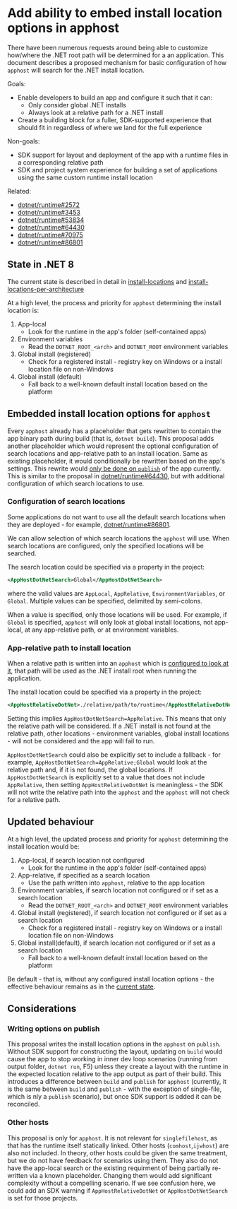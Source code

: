 # Add ability to embed install location options in apphost

There have been numerous requests around being able to customize how/where the
.NET root path will be determined for a an application. This document describes
a proposed mechanism for basic configuration of how `apphost` will search for
the .NET install location.

Goals:

- Enable developers to build an app and configure it such that it can:
    - Only consider global .NET installs
    - Always look at a relative path for a .NET install
- Create a building block for a fuller, SDK-supported experience that should fit
in regardless of where we land for the full experience

Non-goals:

- SDK support for layout and deployment of the app with a runtime files in a
corresponding relative path
- SDK and project system experience for building a set of applications using the
same custom runtime install location

Related:

- [dotnet/runtime#2572](https://github.com/dotnet/runtime/issues/2572)
- [dotnet/runtime#3453](https://github.com/dotnet/runtime/issues/3453)
- [dotnet/runtime#53834](https://github.com/dotnet/runtime/issues/53834)
- [dotnet/runtime#64430](https://github.com/dotnet/runtime/issues/64430)
- [dotnet/runtime#70975](https://github.com/dotnet/runtime/issues/70975)
- [dotnet/runtime#86801](https://github.com/dotnet/runtime/issues/86801)

## State in .NET 8

The current state is described in detail in
[install-locations](https://github.com/dotnet/designs/blob/main/accepted/2020/install-locations.md)
and [install-locations-per-architecture](https://github.com/dotnet/designs/blob/main/accepted/2021/install-locations-per-architecture.md)

At a high level, the process and priority for `apphost` determining the install
location is:

  1. App-local
      - Look for the runtime in the app's folder (self-contained apps)
  2. Environment variables
      - Read the `DOTNET_ROOT_<arch>` and `DOTNET_ROOT` environment variables
  3. Global install (registered)
      - Check for a registered install - registry key on Windows or a install
      location file on non-Windows
  4. Global install (default)
      - Fall back to a well-known default install location based on the platform

## Embedded install location options for `apphost`

Every `apphost` already has a placeholder that gets rewritten to contain the app
binary path during build (that is, `dotnet build`). This proposal adds another
placeholder which would represent the optional configuration of search locations
and app-relative path to an install location. Same as existing placeholder, it
would conditionally be rewritten based on the app's settings. This rewrite would
[only be done on `publish`](#writing-options-on-publish) of the app currently.
This is similar to the proposal in [dotnet/runtime#64430](https://github.com/dotnet/runtime/issues/64430),
but with additional configuration of which search locations to use.

### Configuration of search locations

Some applications do not want to use all the default search locations when they
are deployed - for example, [dotnet/runtime#86801](https://github.com/dotnet/runtime/issues/86801).

We can allow selection of which search locations the `apphost` will use. When
search locations are configured, only the specified locations will be searched.

The search location could be specified via a property in the project:

```xml
<AppHostDotNetSearch>Global</AppHostDotNetSearch>
```

where the valid values are `AppLocal`, `AppRelative`, `EnvironmentVariables`, or
`Global`. Multiple values can be specified, delimited by semi-colons.

When a value is specified, only those locations will be used. For example, if
`Global` is specified, `apphost` will only look at global install locations, not
app-local, at any app-relative path, or at environment variables.

### App-relative path to install location

When a relative path is written into an `apphost` which is [configured to look
at it](#configuration-of-search-locations), that path will be used as the .NET
install root when running the application.

The install location could be specified via a property in the project:

```xml
<AppHostRelativeDotNet>./relative/path/to/runtime</AppHostRelativeDotNet>,
```

Setting this implies `AppHostDotNetSearch=AppRelative`. This means that only the
relative path will be considered. If a .NET install is not found at the relative
path, other locations - environment variables, global install locations - will
not be considered and the app will fail to run.

`AppHostDotNetSearch` could also be explicitly set to include a fallback - for
example, `AppHostDotNetSearch=AppRelative;Global` would look at the relative
path and, if it is not found, the global locations. If `AppHostDotNetSearch` is
explicitly set to a value that does not include `AppRelative`, then setting
`AppHostRelativeDotNet` is meaningless - the SDK will not write the relative
path into the `apphost` and the `apphost` will not check for a relative path.

## Updated behaviour

At a high level, the updated process and priority for `apphost` determining the
install location would be:

  1. App-local, if search location not configured
      - Look for the runtime in the app's folder (self-contained apps)
  2. App-relative, if specified as a search location
      - Use the path written into `apphost`, relative to the app location
  3. Environment variables, if search location not configured or if set as a
  search location
      - Read the `DOTNET_ROOT_<arch>` and `DOTNET_ROOT` environment variables
  4. Global install (registered), if search location not configured or if set as
  a search location
      - Check for a registered install - registry key on Windows or a install
      location file on non-Windows
  5. Global install(default), if search location not configured or if set as a
  search location
      - Fall back to a well-known default install location based on the platform

Be default - that is, without any configured install location options - the
effective behaviour remains as in the [current state](#state-in-net-8).

## Considerations

### Writing options on publish

This proposal writes the install location options in the `apphost` on `publish`.
Without SDK support for constructing the layout, updating on `build` would cause
the app to stop working in inner dev loop scenarios (running from output folder,
`dotnet run`, F5) unless they create a layout with the runtime in the expected
location relative to the app output as part of their build. This introduces a
difference  between `build` and `publish` for `apphost` (currently, it is the
same between `build` and `publish` - with the exception of single-file, which is
nly a `publish` scenario), but once SDK support is added it can be reconciled.

### Other hosts

This proposal is only for `apphost`. It is not relevant for `singlefilehost`, as
that has the runtime itself statically linked. Other hosts (`comhost`,`ijwhost`)
are also not included. In theory, other hosts could be given the same treatment,
but we do not have feedback for scenarios using them. They also do not have the
app-local search or the existing requirment of being partially re-written via a
known placeholder. Changing them would add significant complexity without a
compelling scenario. If we see confusion here, we could add an SDK warning if
`AppHostRelativeDotNet` or `AppHostDotNetSearch` is set for those projects.
